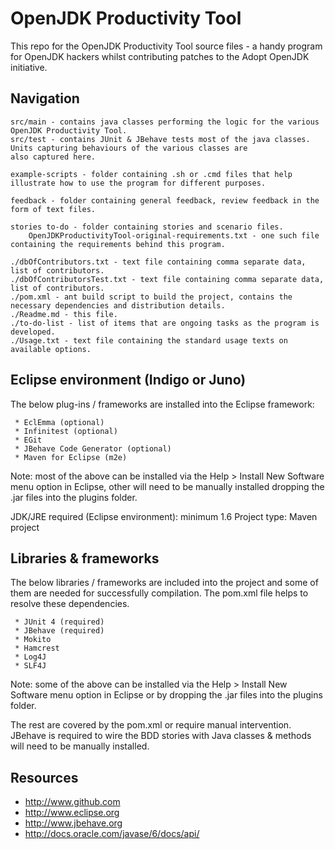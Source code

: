 OpenJDK Productivity Tool
=========================

This repo for the OpenJDK Productivity Tool source files - a handy program for OpenJDK hackers whilst contributing patches to the Adopt OpenJDK initiative.

Navigation
----------
    src/main - contains java classes performing the logic for the various OpenJDK Productivity Tool.
	src/test - contains JUnit & JBehave tests most of the java classes. Units capturing behaviours of the various classes are 
	also captured here.
	
	example-scripts - folder containing .sh or .cmd files that help illustrate how to use the program for different purposes.
	
	feedback - folder containing general feedback, review feedback in the form of text files.
	
	stories to-do - folder containing stories and scenario files.
		OpenJDKProductivityTool-original-requirements.txt - one such file containing the requirements behind this program.
		
    ./dbOfContributors.txt - text file containing comma separate data, list of contributors.
    ./dbOfContributorsTest.txt - text file containing comma separate data, list of contributors. 
    ./pom.xml - ant build script to build the project, contains the necessary dependencies and distribution details.
    ./Readme.md - this file.
    ./to-do-list - list of items that are ongoing tasks as the program is developed.
    ./Usage.txt - text file containing the standard usage texts on available options.

Eclipse environment (Indigo or Juno)
------------------------------------
The below plug-ins / frameworks are installed into the Eclipse framework:

     * EclEmma (optional)
     * Infinitest (optional)
     * EGit
     * JBehave Code Generator (optional)
     * Maven for Eclipse (m2e)
	
Note: most of the above can be installed via the Help > Install New Software menu option in Eclipse, other will need to be manually installed dropping the .jar files into the plugins folder.

JDK/JRE required (Eclipse environment): minimum 1.6
Project type: Maven project

Libraries & frameworks
----------------------
The below libraries / frameworks are included into the project and some of them are needed for successfully compilation. The pom.xml file helps to resolve these dependencies.

     * JUnit 4 (required)
     * JBehave (required)
     * Mokito
     * Hamcrest
     * Log4J
     * SLF4J

Note: some of the above can be installed via the Help > Install New Software menu option in Eclipse or by dropping the .jar files into the plugins folder. 

The rest are covered by the pom.xml or require manual intervention. JBehave is required to wire the BDD stories with Java classes & methods will need to be manually installed. 

Resources
---------
- http://www.github.com
- http://www.eclipse.org
- http://www.jbehave.org
- http://docs.oracle.com/javase/6/docs/api/